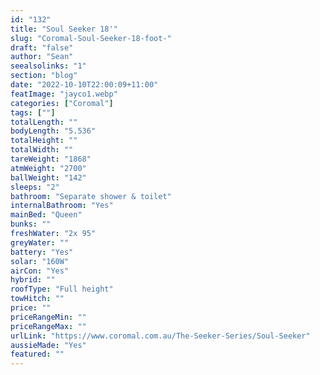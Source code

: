 ```yaml
---
id: "132"
title: "Soul Seeker 18'"
slug: "Coromal-Soul-Seeker-18-foot-"
draft: "false"
author: "Sean"
seealsolinks: "1"
section: "blog"
date: "2022-10-10T22:00:09+11:00"
featImage: "jayco1.webp"
categories: ["Coromal"]
tags: [""]
totalLength: ""
bodyLength: "5.536"
totalHeight: ""
totalWidth: ""
tareWeight: "1868"
atmWeight: "2700"
ballWeight: "142"
sleeps: "2"
bathroom: "Separate shower & toilet"
internalBathroom: "Yes"
mainBed: "Queen"
bunks: ""
freshWater: "2x 95"
greyWater: ""
battery: "Yes"
solar: "160W"
airCon: "Yes"
hybrid: ""
roofType: "Full height"
towHitch: ""
price: ""
priceRangeMin: ""
priceRangeMax: ""
urlLink: "https://www.coromal.com.au/The-Seeker-Series/Soul-Seeker"
aussieMade: "Yes"
featured: ""
---
```

